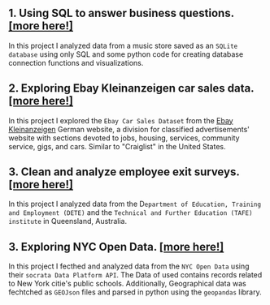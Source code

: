 ## 1. Using SQL to answer business questions. [[more here!]](/DataScience-Portfolio/Projects/sql_advanced)

In this project I analyzed data from a music store saved as an `SQLite database` using only SQL and some python code for creating database connection functions and visualizations. 

## 2. Exploring Ebay Kleinanzeigen car sales data. [[more here!]](/DataScience-Portfolio/Projects/ebay_kleinanzeigen)

In this project I explored the `Ebay Car Sales Dataset` from the [Ebay Kleinanzeigen](https://www.ebay-kleinanzeigen.de/) German website, a division for classified advertisements' website with sections devoted to jobs, housing, services, community service, gigs, and cars. Similar to "Craiglist" in the United States. 

## 3. Clean and analyze employee exit surveys. [[more here!]](/DataScience-Portfolio/Projects/exit_surveys)

In this project I analyzed data from the D`epartment of Education, Training and Employment (DETE)` and the `Technical and Further Education (TAFE) institute` in Queensland, Australia.

## 3. Exploring NYC Open Data. [[more here!]](/DataScience-Portfolio/Projects/Schools)

In this project I fecthed and analyzed data from the `NYC Open Data` using their `socrata Data Platform API`. The Data of used contains records related to New York citie's public schools. Additionally, Geographical data was fechtched as `GEOJson` files and parsed in python using the `geopandas` library. 